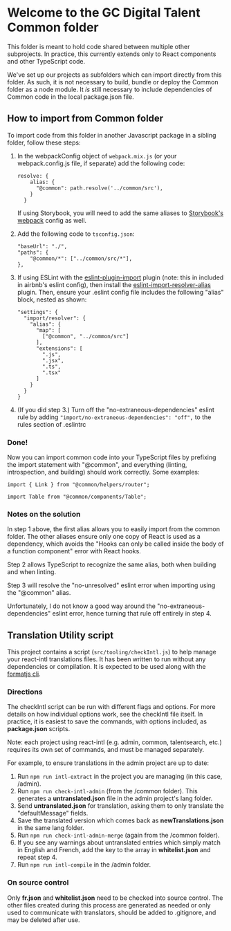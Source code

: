 # Welcome to the GC Digital Talent Common folder

This folder is meant to hold code shared between multiple other subprojects. In practice, this currently extends only to React components and other TypeScript code.

We've set up our projects as subfolders which can import directly from this folder. As such, it is not necessary to build, bundle or deploy the Common folder as a node module. It _is_ still necessary to include dependencies of Common code in the local package.json file.

## How to import from Common folder

To import code from this folder in another Javascript package in a sibling folder, follow these steps:

1. In the webpackConfig object of `webpack.mix.js` (or your webpack.config.js file, if separate) add the following code:

    ```
    resolve: {
        alias: {
          "@common": path.resolve('../common/src'),
        }
      }
    ```
    If using Storybook, you will need to add the same aliases to [Storybook's webpack](https://storybook.js.org/docs/react/configure/webpack) config as well.

2. Add the following code to `tsconfig.json`:
    ```
    "baseUrl": "./",
    "paths": {
        "@common/*": ["../common/src/*"],
    },
    ```

3. If using ESLint with the [eslint-plugin-import](https://www.npmjs.com/package/eslint-plugin-import) plugin (note: this in included in airbnb's eslint config), then install the [eslint-import-resolver-alias](https://www.npmjs.com/package/eslint-import-resolver-alias) plugin. Then, ensure your .eslint config file includes the following "alias" block, nested as shown:
    ```
    "settings": {
      "import/resolver": {
        "alias": {
          "map": [
            ["@common", "../common/src"]
          ],
          "extensions": [
            ".js",
            ".jsx",
            ".ts",
            ".tsx"
          ]
        }
      }
    }
    ```

4. (If you did step 3.) Turn off the "no-extraneous-dependencies" eslint rule by adding `"import/no-extraneous-dependencies": "off",` to the rules section of .eslintrc

### Done!
Now you can import common code into your TypeScript files by prefixing the import statement with "@common", and everything (linting, introspection, and building) should work correctly. Some examples:

`import { Link } from "@common/helpers/router";`

`import Table from "@common/components/Table";`

### Notes on the solution

In step 1 above, the first alias allows you to easily import from the common folder. The other aliases ensure only one copy of React is used as a dependency, which avoids the "Hooks can only be called inside the body of a function component" error with React hooks.

Step 2 allows TypeScript to recognize the same alias, both when building and when linting.

Step 3 will resolve the "no-unresolved" eslint error when importing using the "@common" alias.

Unfortunately, I do not know a good way around the "no-extraneous-dependencies" eslint error, hence turning that rule off entirely in step 4.

## Translation Utility script

This project contains a script (`src/tooling/checkIntl.js`) to help manage your react-intl translations files. It has been written to run without any dependencies or compilation. It is expected to be used along with the [formatjs cli](https://formatjs.io/docs/tooling/cli).

### Directions
The checkIntl script can be run with different flags and options. For more details on how individual options work, see the checkIntl file itself. In practice, it is easiest to save the commands, with options included, as **package.json** scripts.

Note: each project using react-intl (e.g. admin, common, talentsearch, etc.) requires its own set of commands, and must be managed separately.

For example, to ensure translations in the admin project are up to date:
1. Run `npm run intl-extract` in the project you are managing (in this case, /admin).
2. Run `npm run check-intl-admin` (from the /common folder). This generates a **untranslated.json** file in the admin project's lang folder.
3. Send **untranslated.json** for translation, asking them to only translate the "defaultMessage" fields.
4. Save the translated version which comes back as **newTranslations.json** in the same lang folder.
5. Run `npm run check-intl-admin-merge` (again from the /common folder).
6. If you see any warnings about untranslated entries which simply match in English and French, add the key to the array in **whitelist.json** and repeat step 4.
7. Run `npm run intl-compile` in the /admin folder.

### On source control
Only **fr.json** and **whitelist.json** need to be checked into source control. The other files created during this process are generated as needed or only used to communicate with translators, should be added to .gitignore, and may be deleted after use.




